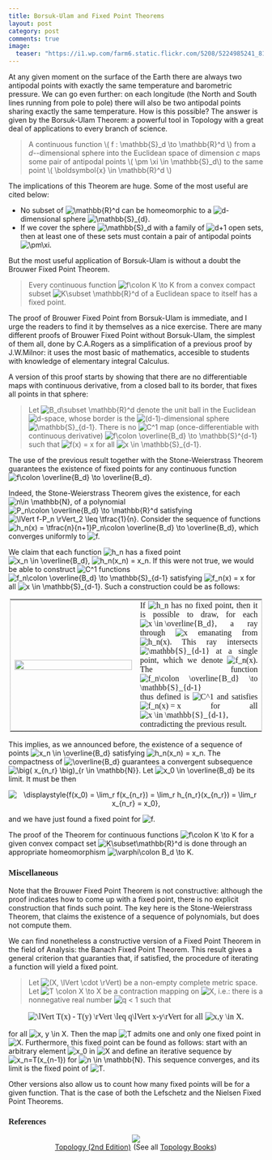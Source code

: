 ```yaml
---
title: Borsuk-Ulam and Fixed Point Theorems
layout: post
category: post
comments: true
image:
  teaser: "https://i1.wp.com/farm6.static.flickr.com/5208/5224985241_813dab62b3_o_d.jpg"
---
```


At any given moment on the surface of the Earth there are always two antipodal points with exactly the same temperature and barometric pressure.  We can go even further: on each longitude (the North and South lines running from pole to pole) there will also be two antipodal points sharing exactly the same temperature.  How is this possible?  The answer is given by the Borsuk-Ulam Theorem: a powerful tool in Topology with a great deal of applications to every branch of science.

> A continuous function \\( f : \mathbb{S}_d \to \mathbb{R}^d \\) from a *d*--dimensional sphere into the Euclidean space of dimension *c* maps some pair of antipodal points \\( \pm \xi \in \mathbb{S}_d\\) to the same point \\( \boldsymbol{x} \in \mathbb{R}^d \\)

The implications of this Theorem are huge.  Some of the most useful are cited below:

<ul>
<li>No subset of <img src="https://s0.wp.com/latex.php?latex=%5Cmathbb%7BR%7D%5Ed&#038;bg=ffffff&#038;fg=555555&#038;s=0" alt="&#92;mathbb{R}^d" title="&#92;mathbb{R}^d" class="latex" /> can be homeomorphic to a <img src="https://s0.wp.com/latex.php?latex=d&#038;bg=ffffff&#038;fg=555555&#038;s=0" alt="d" title="d" class="latex" />-dimensional sphere <img src="https://s0.wp.com/latex.php?latex=%5Cmathbb%7BS%7D_%7Bd%7D.&#038;bg=ffffff&#038;fg=555555&#038;s=0" alt="&#92;mathbb{S}_{d}." title="&#92;mathbb{S}_{d}." class="latex" /></li>
<li> If we cover the sphere <img src="https://s0.wp.com/latex.php?latex=%5Cmathbb%7BS%7D_d&#038;bg=ffffff&#038;fg=555555&#038;s=0" alt="&#92;mathbb{S}_d" title="&#92;mathbb{S}_d" class="latex" /> with a family of <img src="https://s0.wp.com/latex.php?latex=d%2B1&#038;bg=ffffff&#038;fg=555555&#038;s=0" alt="d+1" title="d+1" class="latex" /> open sets,  then at least one of these sets must contain a pair of antipodal points <img src="https://s0.wp.com/latex.php?latex=%5Cpm%5Cxi.&#038;bg=ffffff&#038;fg=555555&#038;s=0" alt="&#92;pm&#92;xi." title="&#92;pm&#92;xi." class="latex" /></li>
</ul>

But the most useful application of Borsuk-Ulam is without a doubt the Brouwer Fixed Point Theorem.

> Every continuous function <img src="https://s0.wp.com/latex.php?latex=f%5Ccolon+K+%5Cto+K&#038;bg=F4F5F7&#038;fg=555555&#038;s=0" alt="f&#92;colon K &#92;to K" title="f&#92;colon K &#92;to K" class="latex" /> from a convex compact subset <img src="https://s0.wp.com/latex.php?latex=K%5Csubset+%5Cmathbb%7BR%7D%5Ed&#038;bg=F4F5F7&#038;fg=555555&#038;s=0" alt="K&#92;subset &#92;mathbb{R}^d" title="K&#92;subset &#92;mathbb{R}^d" class="latex" /> of a Euclidean space to itself has a fixed point.

The proof of Brouwer Fixed Point from Borsuk-Ulam is immediate, and I urge the readers to find it by themselves as a nice exercise.  There are many different proofs of Brouwer Fixed Point without Borsuk-Ulam, the simplest of them all, done by C.A.Rogers as a simplification of a previous proof by J.W.Milnor: it uses the most basic of mathematics, accesible to students with knowledge of elementary integral Calculus.

A version of this proof starts by showing that there are no differentiable maps with continuous derivative, from a closed ball to its border, that fixes all points in that sphere:

> Let <img src="https://s0.wp.com/latex.php?latex=B_d%5Csubset+%5Cmathbb%7BR%7D%5Ed&#038;bg=F4F5F7&#038;fg=555555&#038;s=0" alt="B_d&#92;subset &#92;mathbb{R}^d" title="B_d&#92;subset &#92;mathbb{R}^d" class="latex" /> denote the unit ball in the Euclidean <img src="https://s0.wp.com/latex.php?latex=d&#038;bg=F4F5F7&#038;fg=555555&#038;s=0" alt="d" title="d" class="latex" />-space, whose border is the <img src="https://s0.wp.com/latex.php?latex=%28d-1%29&#038;bg=F4F5F7&#038;fg=555555&#038;s=0" alt="(d-1)" title="(d-1)" class="latex" />-dimensional sphere <img src="https://s0.wp.com/latex.php?latex=%5Cmathbb%7BS%7D_%7Bd-1%7D.&#038;bg=F4F5F7&#038;fg=555555&#038;s=0" alt="&#92;mathbb{S}_{d-1}." title="&#92;mathbb{S}_{d-1}." class="latex" />   There is no <img src="https://s0.wp.com/latex.php?latex=C%5E1&#038;bg=F4F5F7&#038;fg=555555&#038;s=0" alt="C^1" title="C^1" class="latex" /> map (once-differentiable with continuous derivative) <img src="https://s0.wp.com/latex.php?latex=f%5Ccolon+%5Coverline%7BB_d%7D+%5Cto+%5Cmathbb%7BS%7D%5E%7Bd-1%7D&#038;bg=F4F5F7&#038;fg=555555&#038;s=0" alt="f&#92;colon &#92;overline{B_d} &#92;to &#92;mathbb{S}^{d-1}" title="f&#92;colon &#92;overline{B_d} &#92;to &#92;mathbb{S}^{d-1}" class="latex" /> such that <img src="https://s0.wp.com/latex.php?latex=f%28x%29+%3D+x&#038;bg=F4F5F7&#038;fg=555555&#038;s=0" alt="f(x) = x" title="f(x) = x" class="latex" /> for all <img src="https://s0.wp.com/latex.php?latex=x+%5Cin+%5Cmathbb%7BS%7D_%7Bd-1%7D.&#038;bg=F4F5F7&#038;fg=555555&#038;s=0" alt="x &#92;in &#92;mathbb{S}_{d-1}." title="x &#92;in &#92;mathbb{S}_{d-1}." class="latex" />

The use of the previous result together with the Stone-Weierstrass Theorem guarantees the existence of fixed points for any continuous function <img src="https://s0.wp.com/latex.php?latex=f%5Ccolon+%5Coverline%7BB_d%7D+%5Cto+%5Coverline%7BB_d%7D.&#038;bg=ffffff&#038;fg=555555&#038;s=0" alt="f&#92;colon &#92;overline{B_d} &#92;to &#92;overline{B_d}." title="f&#92;colon &#92;overline{B_d} &#92;to &#92;overline{B_d}." class="latex" />

Indeed, the Stone-Weierstrass Theorem gives the existence, for each <img src="https://s0.wp.com/latex.php?latex=n%5Cin+%5Cmathbb%7BN%7D%2C&#038;bg=ffffff&#038;fg=555555&#038;s=0" alt="n&#92;in &#92;mathbb{N}," title="n&#92;in &#92;mathbb{N}," class="latex" /> of a polynomial <img src="https://s0.wp.com/latex.php?latex=P_n%5Ccolon+%5Coverline%7BB_d%7D+%5Cto+%5Cmathbb%7BR%7D%5Ed&#038;bg=ffffff&#038;fg=555555&#038;s=0" alt="P_n&#92;colon &#92;overline{B_d} &#92;to &#92;mathbb{R}^d" title="P_n&#92;colon &#92;overline{B_d} &#92;to &#92;mathbb{R}^d" class="latex" /> satisfying <img src="https://s0.wp.com/latex.php?latex=%5ClVert+f-P_n+%5CrVert_2+%5Cleq+%5Ctfrac%7B1%7D%7Bn%7D.&#038;bg=ffffff&#038;fg=555555&#038;s=0" alt="&#92;lVert f-P_n &#92;rVert_2 &#92;leq &#92;tfrac{1}{n}." title="&#92;lVert f-P_n &#92;rVert_2 &#92;leq &#92;tfrac{1}{n}." class="latex" />  Consider the sequence of functions <img src="https://s0.wp.com/latex.php?latex=h_n%28x%29+%3D+%5Ctfrac%7Bn%7D%7Bn%2B1%7DP_n%5Ccolon+%5Coverline%7BB_d%7D+%5Cto+%5Coverline%7BB_d%7D%2C&#038;bg=ffffff&#038;fg=555555&#038;s=0" alt="h_n(x) = &#92;tfrac{n}{n+1}P_n&#92;colon &#92;overline{B_d} &#92;to &#92;overline{B_d}," title="h_n(x) = &#92;tfrac{n}{n+1}P_n&#92;colon &#92;overline{B_d} &#92;to &#92;overline{B_d}," class="latex" /> which converges uniformly to <img src="https://s0.wp.com/latex.php?latex=f.&#038;bg=ffffff&#038;fg=555555&#038;s=0" alt="f." title="f." class="latex" />

We claim that each function <img src="https://s0.wp.com/latex.php?latex=h_n&#038;bg=ffffff&#038;fg=555555&#038;s=0" alt="h_n" title="h_n" class="latex" /> has a fixed point <img src="https://s0.wp.com/latex.php?latex=x_n+%5Cin+%5Coverline%7BB_d%7D%2C&#038;bg=ffffff&#038;fg=555555&#038;s=0" alt="x_n &#92;in &#92;overline{B_d}," title="x_n &#92;in &#92;overline{B_d}," class="latex" /> <img src="https://s0.wp.com/latex.php?latex=h_n%28x_n%29+%3D+x_n.&#038;bg=ffffff&#038;fg=555555&#038;s=0" alt="h_n(x_n) = x_n." title="h_n(x_n) = x_n." class="latex" />  If this were not true, we would be able to construct <img src="https://s0.wp.com/latex.php?latex=C%5E1&#038;bg=ffffff&#038;fg=555555&#038;s=0" alt="C^1" title="C^1" class="latex" /> functions <img src="https://s0.wp.com/latex.php?latex=f_n%5Ccolon+%5Coverline%7BB_d%7D+%5Cto+%5Cmathbb%7BS%7D_%7Bd-1%7D&#038;bg=ffffff&#038;fg=555555&#038;s=0" alt="f_n&#92;colon &#92;overline{B_d} &#92;to &#92;mathbb{S}_{d-1}" title="f_n&#92;colon &#92;overline{B_d} &#92;to &#92;mathbb{S}_{d-1}" class="latex" /> satisfying <img src="https://s0.wp.com/latex.php?latex=f_n%28x%29+%3D+x&#038;bg=ffffff&#038;fg=555555&#038;s=0" alt="f_n(x) = x" title="f_n(x) = x" class="latex" /> for all <img src="https://s0.wp.com/latex.php?latex=x+%5Cin+%5Cmathbb%7BS%7D_%7Bd-1%7D.&#038;bg=ffffff&#038;fg=555555&#038;s=0" alt="x &#92;in &#92;mathbb{S}_{d-1}." title="x &#92;in &#92;mathbb{S}_{d-1}." class="latex" />  Such a construction could be as follows:

<table style="width:99%;margin-left:auto;margin-right:auto;border-style:dotted;border-width:1pt;">
<tbody>
<tr>
<td style="vertical-align:middle;width:50%;border-width:0;"><img src="https://i1.wp.com/farm6.static.flickr.com/5208/5224985241_813dab62b3_o_d.jpg" alt="" width="100%" /></td>
<td style="text-align:justify;font-family:modern;font-size:12pt;width:50%;border-width:0;">If <img src="https://s0.wp.com/latex.php?latex=h_n&#038;bg=ffffff&#038;fg=555555&#038;s=0" alt="h_n" title="h_n" class="latex" /> has no fixed point, then it is possible to draw, for each <img src="https://s0.wp.com/latex.php?latex=x+%5Cin+%5Coverline%7BB_d%7D&#038;bg=ffffff&#038;fg=555555&#038;s=0" alt="x &#92;in &#92;overline{B_d}" title="x &#92;in &#92;overline{B_d}" class="latex" />, a ray through <img src="https://s0.wp.com/latex.php?latex=x&#038;bg=ffffff&#038;fg=555555&#038;s=0" alt="x" title="x" class="latex" /> emanating from <img src="https://s0.wp.com/latex.php?latex=h_n%28x%29&#038;bg=ffffff&#038;fg=555555&#038;s=0" alt="h_n(x)" title="h_n(x)" class="latex" />.  This ray intersects <img src="https://s0.wp.com/latex.php?latex=%5Cmathbb%7BS%7D_%7Bd-1%7D&#038;bg=ffffff&#038;fg=555555&#038;s=0" alt="&#92;mathbb{S}_{d-1}" title="&#92;mathbb{S}_{d-1}" class="latex" /> at a single point, which we denote <img src="https://s0.wp.com/latex.php?latex=f_n%28x%29.&#038;bg=ffffff&#038;fg=555555&#038;s=0" alt="f_n(x)." title="f_n(x)." class="latex" />  The function <img src="https://s0.wp.com/latex.php?latex=f_n%5Ccolon+%5Coverline%7BB_d%7D+%5Cto+%5Cmathbb%7BS%7D_%7Bd-1%7D&#038;bg=ffffff&#038;fg=555555&#038;s=0" alt="f_n&#92;colon &#92;overline{B_d} &#92;to &#92;mathbb{S}_{d-1}" title="f_n&#92;colon &#92;overline{B_d} &#92;to &#92;mathbb{S}_{d-1}" class="latex" /> thus defined is <img src="https://s0.wp.com/latex.php?latex=C%5E1&#038;bg=ffffff&#038;fg=555555&#038;s=0" alt="C^1" title="C^1" class="latex" /> and satisfies <img src="https://s0.wp.com/latex.php?latex=f_n%28x%29+%3D+x&#038;bg=ffffff&#038;fg=555555&#038;s=0" alt="f_n(x) = x" title="f_n(x) = x" class="latex" /> for all <img src="https://s0.wp.com/latex.php?latex=x+%5Cin+%5Cmathbb%7BS%7D_%7Bd-1%7D%2C&#038;bg=ffffff&#038;fg=555555&#038;s=0" alt="x &#92;in &#92;mathbb{S}_{d-1}," title="x &#92;in &#92;mathbb{S}_{d-1}," class="latex" /> contradicting the previous result.</td>
</tr>
</tbody>
</table>

This implies, as we announced before, the existence of a sequence of points <img src="https://s0.wp.com/latex.php?latex=x_n+%5Cin+%5Coverline%7BB_d%7D&#038;bg=ffffff&#038;fg=555555&#038;s=0" alt="x_n &#92;in &#92;overline{B_d}" title="x_n &#92;in &#92;overline{B_d}" class="latex" /> satisfying <img src="https://s0.wp.com/latex.php?latex=h_n%28x_n%29+%3D+x_n.&#038;bg=ffffff&#038;fg=555555&#038;s=0" alt="h_n(x_n) = x_n." title="h_n(x_n) = x_n." class="latex" /> The compactness of <img src="https://s0.wp.com/latex.php?latex=%5Coverline%7BB_d%7D&#038;bg=ffffff&#038;fg=555555&#038;s=0" alt="&#92;overline{B_d}" title="&#92;overline{B_d}" class="latex" /> guarantees a convergent subsequence <img src="https://s0.wp.com/latex.php?latex=%5Cbig%28+x_%7Bn_r%7D+%5Cbig%29_%7Br+%5Cin+%5Cmathbb%7BN%7D%7D&#038;bg=ffffff&#038;fg=555555&#038;s=0" alt="&#92;big( x_{n_r} &#92;big)_{r &#92;in &#92;mathbb{N}}" title="&#92;big( x_{n_r} &#92;big)_{r &#92;in &#92;mathbb{N}}" class="latex" />.  Let <img src="https://s0.wp.com/latex.php?latex=x_0+%5Cin+%5Coverline%7BB_d%7D&#038;bg=ffffff&#038;fg=555555&#038;s=0" alt="x_0 &#92;in &#92;overline{B_d}" title="x_0 &#92;in &#92;overline{B_d}" class="latex" /> be its limit.  It must be then

<p style="text-align:center;"><img src="https://s0.wp.com/latex.php?latex=%5Cdisplaystyle%7Bf%28x_0%29+%3D+%5Clim_r+f%28x_%7Bn_r%7D%29+%3D+%5Clim_r+h_%7Bn_r%7D%28x_%7Bn_r%7D%29+%3D+%5Clim_r+x_%7Bn_r%7D+%3D+x_0%7D%2C&#038;bg=ffffff&#038;fg=555555&#038;s=0" alt="&#92;displaystyle{f(x_0) = &#92;lim_r f(x_{n_r}) = &#92;lim_r h_{n_r}(x_{n_r}) = &#92;lim_r x_{n_r} = x_0}," title="&#92;displaystyle{f(x_0) = &#92;lim_r f(x_{n_r}) = &#92;lim_r h_{n_r}(x_{n_r}) = &#92;lim_r x_{n_r} = x_0}," class="latex" /></p>

and we have just found a fixed point for <img src="https://s0.wp.com/latex.php?latex=f.&#038;bg=ffffff&#038;fg=555555&#038;s=0" alt="f." title="f." class="latex" />

The proof of the Theorem for continuous functions <img src="https://s0.wp.com/latex.php?latex=f%5Ccolon+K+%5Cto+K&#038;bg=ffffff&#038;fg=555555&#038;s=0" alt="f&#92;colon K &#92;to K" title="f&#92;colon K &#92;to K" class="latex" /> for a given convex compact set <img src="https://s0.wp.com/latex.php?latex=K%5Csubset%5Cmathbb%7BR%7D%5Ed&#038;bg=ffffff&#038;fg=555555&#038;s=0" alt="K&#92;subset&#92;mathbb{R}^d" title="K&#92;subset&#92;mathbb{R}^d" class="latex" /> is done through an appropriate homeomorphism <img src="https://s0.wp.com/latex.php?latex=%5Cvarphi%5Ccolon+B_d+%5Cto+K.&#038;bg=ffffff&#038;fg=555555&#038;s=0" alt="&#92;varphi&#92;colon B_d &#92;to K." title="&#92;varphi&#92;colon B_d &#92;to K." class="latex" />

<h3 style="text-align:justify;font-family:modern;">Miscellaneous</h3>

Note that the Brouwer Fixed Point Theorem is not constructive: although the proof indicates how to come up with a fixed point, there is no explicit construction that finds such point.  The key here is the Stone-Weierstrass Theorem, that claims the existence of a sequence of polynomials, but does not compute them.

We can find nonetheless a constructive version of a Fixed Point Theorem in the field of Analysis: the Banach Fixed Point Theorem.  This result gives a general criterion that guaranties that, if satisfied, the procedure of iterating a function will yield a fixed point.

> Let <img src="https://s0.wp.com/latex.php?latex=%28X%2C+%5ClVert+%5Ccdot+%5CrVert%29&#038;bg=F4F5F7&#038;fg=555555&#038;s=0" alt="(X, &#92;lVert &#92;cdot &#92;rVert)" title="(X, &#92;lVert &#92;cdot &#92;rVert)" class="latex" /> be a non-empty complete metric space. Let <img src="https://s0.wp.com/latex.php?latex=T+%5Ccolon+X+%5Cto+X&#038;bg=F4F5F7&#038;fg=555555&#038;s=0" alt="T &#92;colon X &#92;to X" title="T &#92;colon X &#92;to X" class="latex" /> be a contraction mapping on <img src="https://s0.wp.com/latex.php?latex=X&#038;bg=F4F5F7&#038;fg=555555&#038;s=0" alt="X" title="X" class="latex" />, i.e.: there is a nonnegative real number <img src="https://s0.wp.com/latex.php?latex=q+%3C+1&#038;bg=F4F5F7&#038;fg=555555&#038;s=0" alt="q &lt; 1" title="q &lt; 1" class="latex" /> such that
<p style="text-align:center;font-family:modern;font-size:12pt;"><img src="https://s0.wp.com/latex.php?latex=%5ClVert+T%28x%29+-+T%28y%29+%5CrVert+%5Cleq+q%5ClVert+x-y%5CrVert&#038;bg=F4F5F7&#038;fg=555555&#038;s=0" alt="&#92;lVert T(x) - T(y) &#92;rVert &#92;leq q&#92;lVert x-y&#92;rVert" title="&#92;lVert T(x) - T(y) &#92;rVert &#92;leq q&#92;lVert x-y&#92;rVert" class="latex" /> for all <img src="https://s0.wp.com/latex.php?latex=x%2Cy+%5Cin+X.&#038;bg=F4F5F7&#038;fg=555555&#038;s=0" alt="x,y &#92;in X." title="x,y &#92;in X." class="latex" />

for all <img src="https://s0.wp.com/latex.php?latex=x%2C+y+%5Cin+X.&#038;bg=F4F5F7&#038;fg=555555&#038;s=0" alt="x, y &#92;in X." title="x, y &#92;in X." class="latex" /> Then the map <img src="https://s0.wp.com/latex.php?latex=T&#038;bg=F4F5F7&#038;fg=555555&#038;s=0" alt="T" title="T" class="latex" /> admits one and only one fixed point in <img src="https://s0.wp.com/latex.php?latex=X.&#038;bg=F4F5F7&#038;fg=555555&#038;s=0" alt="X." title="X." class="latex" /> Furthermore, this fixed point can be found as follows: start with an arbitrary element <img src="https://s0.wp.com/latex.php?latex=x_0&#038;bg=F4F5F7&#038;fg=555555&#038;s=0" alt="x_0" title="x_0" class="latex" /> in <img src="https://s0.wp.com/latex.php?latex=X&#038;bg=F4F5F7&#038;fg=555555&#038;s=0" alt="X" title="X" class="latex" /> and define an iterative sequence by <img src="https://s0.wp.com/latex.php?latex=x_n%3DT%28x_%7Bn-1%7D%29&#038;bg=F4F5F7&#038;fg=555555&#038;s=0" alt="x_n=T(x_{n-1})" title="x_n=T(x_{n-1})" class="latex" /> for <img src="https://s0.wp.com/latex.php?latex=n+%5Cin+%5Cmathbb%7BN%7D.&#038;bg=F4F5F7&#038;fg=555555&#038;s=0" alt="n &#92;in &#92;mathbb{N}." title="n &#92;in &#92;mathbb{N}." class="latex" /> This sequence converges, and its limit is the fixed point of <img src="https://s0.wp.com/latex.php?latex=T.&#038;bg=F4F5F7&#038;fg=555555&#038;s=0" alt="T." title="T." class="latex" />

Other versions also allow us to count how many fixed points will be for a given function.  That is the case of both the Lefschetz and the Nielsen Fixed Point Theorems.

<h3 style="font-family:modern;font-size:12pt;">References</h3>

<p style="text-align:center;"><a href="http://www.amazon.com/gp/product/0131816292/ref=as_li_tf_il?ie=UTF8&amp;tag=blancosilva-20&amp;linkCode=as2&amp;camp=217145&amp;creative=399377&amp;creativeASIN=0131816292"><img border="0" src="http://ws.assoc-amazon.com/widgets/q?_encoding=UTF8&amp;Format=_SL160_&amp;ASIN=0131816292&amp;MarketPlace=US&amp;ID=AsinImage&amp;WS=1&amp;tag=blancosilva-20&amp;ServiceVersion=20070822"></a><img src="http://www.assoc-amazon.com/e/ir?t=blancosilva-20&amp;l=as2&amp;o=1&amp;a=0131816292&amp;camp=217145&amp;creative=399377" width="1" height="1" border="0" alt="" style="border:none!important;margin:0!important;" /><br /><a href="http://www.amazon.com/gp/product/0131816292/ref=as_li_tf_tl?ie=UTF8&amp;tag=blancosilva-20&amp;linkCode=as2&amp;camp=217145&amp;creative=399377&amp;creativeASIN=0131816292">Topology (2nd Edition)</a><img src="http://www.assoc-amazon.com/e/ir?t=blancosilva-20&amp;l=as2&amp;o=1&amp;a=0131816292&amp;camp=217145&amp;creative=399377" width="1" height="1" border="0" alt="" style="border:none!important;margin:0!important;" /> (See all <a href="http://www.amazon.com/Topology-Geometry-Mathematics-Science-Books/b/ref=as_li_tf_tl?ie=UTF8&amp;tag=blancosilva-20&amp;linkCode=as2&amp;camp=217145&amp;creative=399385&amp;creativeASIN=0131816292&amp;ie=UTF8&amp;node=13987">Topology Books</a>)<img src="http://www.assoc-amazon.com/e/ir?t=blancosilva-20&amp;l=as2&amp;o=1&amp;a=0131816292&amp;camp=217145&amp;creative=399385" width="1" height="1" border="0" alt="" style="border:none!important;margin:0!important;" /></p>
